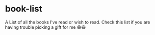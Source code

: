 # book-list
A List of all the books I've read or wish to read. Check this list if you are having trouble picking a gift for me :laughing::laughing:
